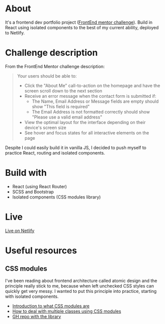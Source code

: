 # About

It's a frontend dev portfolio project ([FrontEnd mentor challenge](https://www.frontendmentor.io/challenges/minimalist-portfolio-website-LMy-ZRyiE)). Build in React using isolated components to the best of my current ability, deployed to Netlify.

# Challenge description

From the FrontEnd Mentor challenge description:
>Your users should be able to:
>
>* Click the "About Me" call-to-action on the homepage and have the screen scroll down to the next section
>* Receive an error message when the contact form is submitted if:
>    * The Name, Email Address or Message fields are empty should show "This field is required"
>    * The Email Address is not formatted correctly should show "Please use a valid email address"
>* View the optimal layout for the interface depending on their device's screen size
>* See hover and focus states for all interactive elements on the page

Despite I could easily build it in vanilla JS, I decided to push myself to practice React, routing and isolated components.

# Build with

* React (using React Router)
* SCSS and Bootstrap
* Isolated components (CSS modules library)

# Live

[Live on Netlify](https://roaring-dango-d529da.netlify.app/)

# Useful resources

## CSS modules
I've been reading about frontend architecture called atomic design and the principle really stick to me, because when left unchecked CSS styles can quickly get very messy. I wanted to put this principle into practice, starting with isolated components.
* [Introduction to what CSS modules are](https://dev.to/eransakal/how-to-isolate-component-styles-in-react-using-css-modules-mkm)
* [How to deal with multiple classes using CSS modules](https://www.codeconcisely.com/posts/react-css-modules-multiple-classes/)
* [GH repo with the library](https://github.com/css-modules/css-modules)